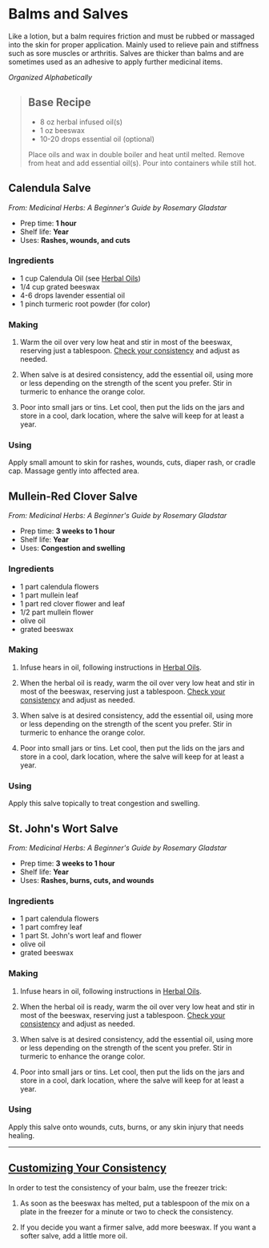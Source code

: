 # Balms and Salves
Like a lotion, but a balm requires friction and must be rubbed or massaged into the skin for proper application. Mainly used to relieve pain and stiffness such as sore muscles or arthritis. Salves are thicker than balms and are sometimes used as an adhesive to apply further medicinal items.

_Organized Alphabetically_

> ## Base Recipe
> - 8 oz herbal infused oil(s)
> - 1 oz beeswax
> - 10-20 drops essential oil (optional)
>
> Place oils and wax in double boiler and heat until melted. Remove from heat and add essential oil(s). Pour into containers while still hot.


## Calendula Salve
_From: Medicinal Herbs: A Beginner's Guide by Rosemary Gladstar_
- Prep time: **1 hour**
- Shelf life: **Year**
- Uses: **Rashes, wounds, and cuts**

### Ingredients
- 1 cup Calendula Oil (see [Herbal Oils](Herbal-oils.md))
- 1/4 cup grated beeswax
- 4-6 drops lavender essential oil
- 1 pinch turmeric root powder (for color)

### Making
1. Warm the oil over very low heat and stir in most of the beeswax, reserving just a tablespoon. [Check your consistency](#freezer-trick) and adjust as needed.

2. When salve is at desired consistency, add the essential oil, using more or less depending on the strength of the scent you prefer. Stir in turmeric to enhance the orange color.

3. Poor into small jars or tins. Let cool, then put the lids on the jars and store in a cool, dark location, where the salve will keep for at least a year.


### Using
Apply small amount to skin for rashes, wounds, cuts, diaper rash, or cradle cap. Massage gently into affected area.


## Mullein-Red Clover Salve
_From: Medicinal Herbs: A Beginner's Guide by Rosemary Gladstar_
- Prep time: **3 weeks to 1 hour**
- Shelf life: **Year**
- Uses: **Congestion and swelling**

### Ingredients
- 1 part calendula flowers
- 1 part mullein leaf
- 1 part red clover flower and leaf
- 1/2 part mullein flower
- olive oil
- grated beeswax

### Making
1. Infuse hears in oil, following instructions in [Herbal Oils](Herbal-oils.md).

2. When the herbal oil is ready, warm the oil over very low heat and stir in most of the beeswax, reserving just a tablespoon. [Check your consistency](#freezer-trick) and adjust as needed.

2. When salve is at desired consistency, add the essential oil, using more or less depending on the strength of the scent you prefer. Stir in turmeric to enhance the orange color.

3. Poor into small jars or tins. Let cool, then put the lids on the jars and store in a cool, dark location, where the salve will keep for at least a year.


### Using
Apply this salve topically to treat congestion and swelling.


## St. John's Wort Salve
_From: Medicinal Herbs: A Beginner's Guide by Rosemary Gladstar_
- Prep time: **3 weeks to 1 hour**
- Shelf life: **Year**
- Uses: **Rashes, burns, cuts, and wounds**

### Ingredients
- 1 part calendula flowers
- 1 part comfrey leaf
- 1 part St. John's wort leaf and flower
- olive oil
- grated beeswax

### Making
1. Infuse hears in oil, following instructions in [Herbal Oils](Herbal-oils.md).

2. When the herbal oil is ready, warm the oil over very low heat and stir in most of the beeswax, reserving just a tablespoon. [Check your consistency](#freezer-trick) and adjust as needed.

2. When salve is at desired consistency, add the essential oil, using more or less depending on the strength of the scent you prefer. Stir in turmeric to enhance the orange color.

3. Poor into small jars or tins. Let cool, then put the lids on the jars and store in a cool, dark location, where the salve will keep for at least a year.


### Using
Apply this salve onto wounds, cuts, burns, or any skin injury that needs healing.

___

## [Customizing Your Consistency](#freezer-trick)
In order to test the consistency of your balm, use the freezer trick:
1. As soon as the beeswax has melted, put a tablespoon of the mix on a plate in the freezer for a minute or two to check the consistency.

2. If you decide you want a firmer salve, add more beeswax. If you want a softer salve, add a little more oil.

